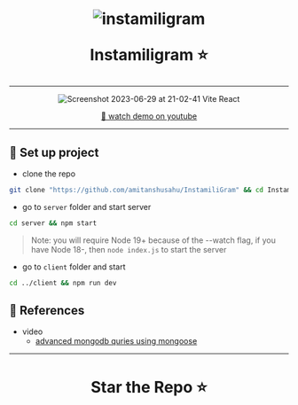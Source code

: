 <h1 align = "center"> 
  
  ![instamiligram](https://github.com/amitanshusahu/InstamiliGram/assets/83657737/21b52e67-47c7-4f2c-91ad-e37a0fe491f3) 
  
  Instamiligram ⭐

</h1>


---

<div align="center">
  
  ![Screenshot 2023-06-29 at 21-02-41 Vite React](https://github.com/amitanshusahu/InstamiliGram/assets/83657737/5fe5b797-e8db-4a33-b7e1-09429f3dd96b)

  [🔴 watch demo on youtube](https://youtu.be/cenqmzW2s04)

</div>

---

## 📌 Set up project
- clone the repo
```bash
git clone "https://github.com/amitanshusahu/InstamiliGram" && cd InstamiliGram"
```
- go to `server` folder and start server
```bash
cd server && npm start
```
> Note: you will require Node 19+ because of the --watch flag, if you have Node 18-, then `node index.js` to start the server

- go to `client` folder and start
```bash
cd ../client && npm run dev
```

## 📓 References
  - video
    - [advanced mongodb quries using mongoose](https://youtu.be/DZBGEVgL2eE)

---

<h1 align="center"> Star the Repo ⭐ </h1>
